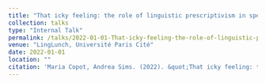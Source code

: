 ```yaml
---
title: "That icky feeling: the role of linguistic prescriptivism in speakers' experience of defectiveness"
collection: talks
type: "Internal Talk"
permalink: /talks/2022-01-01-That-icky-feeling-the-role-of-linguistic-prescript
venue: "LingLunch, Université Paris Cité"
date: 2022-01-01
location: ""
citation: 'Maria Copot, Andrea Sims. (2022). &quot;That icky feeling: the role of linguistic prescriptivism in speakers&apos; experience of defectiveness&quot;. LingLunch, Université Paris Cité.'
---
```



